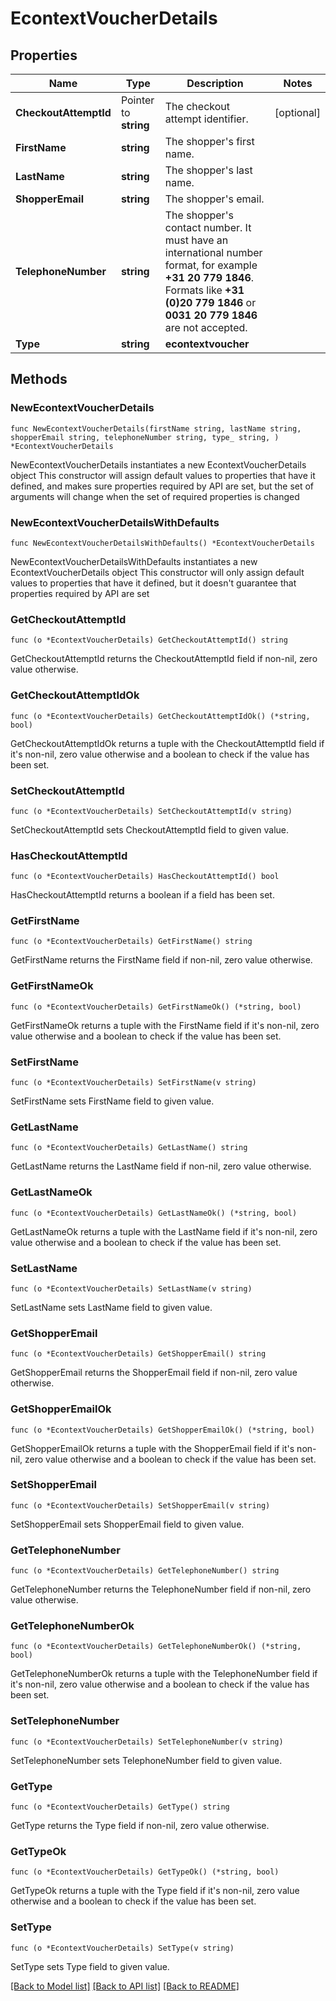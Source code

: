 # EcontextVoucherDetails

## Properties

Name | Type | Description | Notes
------------ | ------------- | ------------- | -------------
**CheckoutAttemptId** | Pointer to **string** | The checkout attempt identifier. | [optional] 
**FirstName** | **string** | The shopper&#39;s first name. | 
**LastName** | **string** | The shopper&#39;s last name. | 
**ShopperEmail** | **string** | The shopper&#39;s email. | 
**TelephoneNumber** | **string** | The shopper&#39;s contact number. It must have an international number format, for example **+31 20 779 1846**. Formats like **+31 (0)20 779 1846** or **0031 20 779 1846** are not accepted. | 
**Type** | **string** | **econtextvoucher** | 

## Methods

### NewEcontextVoucherDetails

`func NewEcontextVoucherDetails(firstName string, lastName string, shopperEmail string, telephoneNumber string, type_ string, ) *EcontextVoucherDetails`

NewEcontextVoucherDetails instantiates a new EcontextVoucherDetails object
This constructor will assign default values to properties that have it defined,
and makes sure properties required by API are set, but the set of arguments
will change when the set of required properties is changed

### NewEcontextVoucherDetailsWithDefaults

`func NewEcontextVoucherDetailsWithDefaults() *EcontextVoucherDetails`

NewEcontextVoucherDetailsWithDefaults instantiates a new EcontextVoucherDetails object
This constructor will only assign default values to properties that have it defined,
but it doesn't guarantee that properties required by API are set

### GetCheckoutAttemptId

`func (o *EcontextVoucherDetails) GetCheckoutAttemptId() string`

GetCheckoutAttemptId returns the CheckoutAttemptId field if non-nil, zero value otherwise.

### GetCheckoutAttemptIdOk

`func (o *EcontextVoucherDetails) GetCheckoutAttemptIdOk() (*string, bool)`

GetCheckoutAttemptIdOk returns a tuple with the CheckoutAttemptId field if it's non-nil, zero value otherwise
and a boolean to check if the value has been set.

### SetCheckoutAttemptId

`func (o *EcontextVoucherDetails) SetCheckoutAttemptId(v string)`

SetCheckoutAttemptId sets CheckoutAttemptId field to given value.

### HasCheckoutAttemptId

`func (o *EcontextVoucherDetails) HasCheckoutAttemptId() bool`

HasCheckoutAttemptId returns a boolean if a field has been set.

### GetFirstName

`func (o *EcontextVoucherDetails) GetFirstName() string`

GetFirstName returns the FirstName field if non-nil, zero value otherwise.

### GetFirstNameOk

`func (o *EcontextVoucherDetails) GetFirstNameOk() (*string, bool)`

GetFirstNameOk returns a tuple with the FirstName field if it's non-nil, zero value otherwise
and a boolean to check if the value has been set.

### SetFirstName

`func (o *EcontextVoucherDetails) SetFirstName(v string)`

SetFirstName sets FirstName field to given value.


### GetLastName

`func (o *EcontextVoucherDetails) GetLastName() string`

GetLastName returns the LastName field if non-nil, zero value otherwise.

### GetLastNameOk

`func (o *EcontextVoucherDetails) GetLastNameOk() (*string, bool)`

GetLastNameOk returns a tuple with the LastName field if it's non-nil, zero value otherwise
and a boolean to check if the value has been set.

### SetLastName

`func (o *EcontextVoucherDetails) SetLastName(v string)`

SetLastName sets LastName field to given value.


### GetShopperEmail

`func (o *EcontextVoucherDetails) GetShopperEmail() string`

GetShopperEmail returns the ShopperEmail field if non-nil, zero value otherwise.

### GetShopperEmailOk

`func (o *EcontextVoucherDetails) GetShopperEmailOk() (*string, bool)`

GetShopperEmailOk returns a tuple with the ShopperEmail field if it's non-nil, zero value otherwise
and a boolean to check if the value has been set.

### SetShopperEmail

`func (o *EcontextVoucherDetails) SetShopperEmail(v string)`

SetShopperEmail sets ShopperEmail field to given value.


### GetTelephoneNumber

`func (o *EcontextVoucherDetails) GetTelephoneNumber() string`

GetTelephoneNumber returns the TelephoneNumber field if non-nil, zero value otherwise.

### GetTelephoneNumberOk

`func (o *EcontextVoucherDetails) GetTelephoneNumberOk() (*string, bool)`

GetTelephoneNumberOk returns a tuple with the TelephoneNumber field if it's non-nil, zero value otherwise
and a boolean to check if the value has been set.

### SetTelephoneNumber

`func (o *EcontextVoucherDetails) SetTelephoneNumber(v string)`

SetTelephoneNumber sets TelephoneNumber field to given value.


### GetType

`func (o *EcontextVoucherDetails) GetType() string`

GetType returns the Type field if non-nil, zero value otherwise.

### GetTypeOk

`func (o *EcontextVoucherDetails) GetTypeOk() (*string, bool)`

GetTypeOk returns a tuple with the Type field if it's non-nil, zero value otherwise
and a boolean to check if the value has been set.

### SetType

`func (o *EcontextVoucherDetails) SetType(v string)`

SetType sets Type field to given value.



[[Back to Model list]](../README.md#documentation-for-models) [[Back to API list]](../README.md#documentation-for-api-endpoints) [[Back to README]](../README.md)


